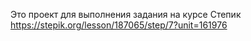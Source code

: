 Это проект для выполнения задания на курсе Степик https://stepik.org/lesson/187065/step/7?unit=161976